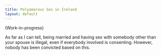 ```yaml
---
title: Polyamarous Sex in Ireland
layout: default
---
```

(Work-in-progress)

As far as I can tell, being married and having sex with somebody other than your spouse is illegal, even if everybody involved is consenting. However, nobody has been convicted based on this.